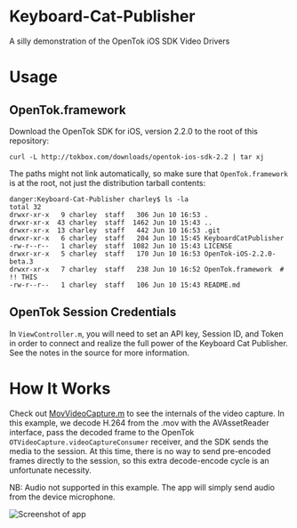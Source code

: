 Keyboard-Cat-Publisher
======================

A silly demonstration of the OpenTok iOS SDK Video Drivers

Usage
=====

OpenTok.framework
-----------------

Download the OpenTok SDK for iOS, version 2.2.0 to the root of this repository:

```curl -L http://tokbox.com/downloads/opentok-ios-sdk-2.2 | tar xj``` 

The paths might not link automatically, so make sure that `OpenTok.framework` is
at the root, not just the distribution tarball contents:

```
danger:Keyboard-Cat-Publisher charley$ ls -la
total 32
drwxr-xr-x   9 charley  staff   306 Jun 10 16:53 .
drwxr-xr-x  43 charley  staff  1462 Jun 10 15:43 ..
drwxr-xr-x  13 charley  staff   442 Jun 10 16:53 .git
drwxr-xr-x   6 charley  staff   204 Jun 10 15:45 KeyboardCatPublisher
-rw-r--r--   1 charley  staff  1082 Jun 10 15:43 LICENSE
drwxr-xr-x   5 charley  staff   170 Jun 10 16:53 OpenTok-iOS-2.2.0-beta.3
drwxr-xr-x   7 charley  staff   238 Jun 10 16:52 OpenTok.framework  # !! THIS
-rw-r--r--   1 charley  staff   106 Jun 10 15:43 README.md

```

OpenTok Session Credentials
---------------------------

In `ViewController.m`, you will need to set an API key, Session ID, and Token
in order to connect and realize the full power of the Keyboard Cat Publisher.
See the notes in the source for more information.

How It Works
============

Check out
[MovVideoCapture.m](Keyboard-Cat-Publisher/blob/master/KeyboardCatPublisher/KeyboardCatPublisher/MovVideoCapture.m)
to see the internals of the video capture. In this example, we decode H.264
from the .mov with the AVAssetReader interface, pass the decoded frame to the 
OpenTok `OTVideoCapture.videoCaptureConsumer` receiver, and the SDK sends the
media to the session. At this time, there is no way to send pre-encoded frames
directly to the session, so this extra decode-encode cycle is an unfortunate
necessity.

NB: Audio not supported in this example. The app will simply send audio from the
device microphone.

![Screenshot of app](http://i.imgur.com/PchhrB6.png)

